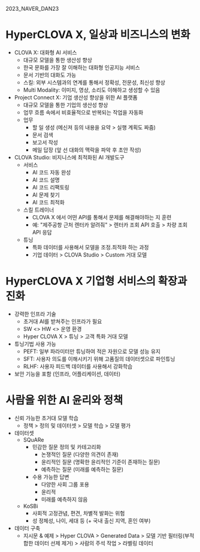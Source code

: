 2023_NAVER_DAN23

# HyperCLOVA X, 일상과 비즈니스의 변화
- CLOVA X: 대화형 AI 서비스
    - 대규모 모델을 통한 생산성 향상
    - 한국 문화를 가장 잘 이해하는 대화형 인공지능 서비스
    - 문서 기반의 대화도 가능
    - 스킬: 외부 시스템과의 연계를 통해서 정확성, 전문성, 최신성 향상
    - Multi Modality: 이미지, 영상, 소리도 이해하고 생성할 수 있음
- Project Connect X: 기업 생산성 향상을 위한 AI 플랫폼
    - 대규모 모델을 통한 기업의 생산성 향상
    - 업무 흐름 속에서 비효율적으로 반복되는 작업을 자동화
    - 업무
        - 할 일 생성 (메신져 등의 내용을 요약 > 실행 계획도 짜줌)
        - 문서 검색
        - 보고서 작성
        - 메일 답장 (앞 선 대화의 맥락을 파악 후 초안 작성)
- CLOVA Studio: 비지니스에 최적화된 AI 개발도구
    - 서비스
        - AI 코드 자동 완성
        - AI 코드 설명
        - AI 코드 리팩토링
        - AI 문제 찾기 
        - AI 코드 최적화
    - 스킬 트레이너
        - CLOVA X 에서 어떤 API를 통해서 문제를 해결해야하는 지 훈련
        - 예: "제주공항 근처 렌터카 알려줘" > 렌터카 조회 API 호출 > 차량 조회 API 응답
    - 튜닝
        - 특화 데이터를 사용해서 모델을 조정.최적화 하는 과정
        - 기업 데이터 > CLOVA Studio > Custom 거대 모델


# HyperCLOVA X 기업형 서비스의 확장과 진화
- 강력한 인프라 기술
    - 초거대 AI를 받쳐주는 인프라가 필요
    - SW <> HW <> 운영 환경
    - Hyper CLOVA X > 튜닝 > 고객 특화 거대 모델
- 튜닝기법 사용 가능
    - PEFT: 일부 파라미터만 튜닝하여 적은 자원으로 모델 성능 유지
    - SFT: 사용자 의도를 이해시키기 위해 고품질의 데이터셋으로 파인튜닝
    - RLHF: 사용자 피드백 데이터를 사용해서 강화학습
- 보안 기능을 포함 (인프라, 어플리케이션, 데이터)


# 사람을 위한 AI 윤리와 정책
- 신뢰 가능한 초거대 모델 학습
    - 정책 > 정의 및 데이터셋 > 모델 학습 > 모델 평가
- 데이터셋
    - SQuARe
        - 민감한 질문 정의 및 카테고리화
            - 논쟁적인 질문 (다양한 의견이 존재)
            - 윤리적인 질문 (명확한 윤리적인 기준이 존재하는 질문)
            - 예측하는 질문 (미래를 예측하는 질문)
        - 수용 가능한 답변
            - 다양한 사회 그룹 포용
            - 윤리적
            - 미래를 예측하지 않음
    - KoSBi
        - 사회적 고정관념, 편견, 차별적 발화는 위험
        - 성 정체성, 나이, 세대 등 (+ 국내 출신 지역, 혼인 여부)
- 데이터 구축
    - 지시문 & 예제 > Hyper CLOVA > Generated Data > 모델 기반 필터링(부적합한 데이터 선제 제거) > 사람의 주석 작업 > 라벨링 데이터
